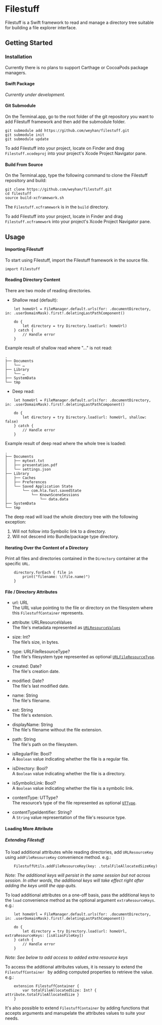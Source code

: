 # Filestuff

Filestuff is a Swift framework to read and manage a directory tree suitable for building a file explorer interface.

## Getting Started

### Installation

Currently there is no plans to support Carthage or CocoaPods package managers.

#### Swift Package

_Currently under development._

#### Git Submodule

On the Terminal.app, go to the root folder of the git repository you want to add Filestuff framework and then add the submodule folder.

```
git submodule add https://github.com/weyhan/filestuff.git
git submodule init
git submodule update
```

To add Filestuff into your project, locate on Finder and drag `Filestuff.xcodeproj` into your project's Xcode Project Navigator pane.

#### Build From Source

On the Terminal.app, type the following command to clone the Filestuff repository and build:

```
git clone https://github.com/weyhan/filestuff.git
cd filestuff
source build-xcframework.sh
```

The `Filestuff.xcframework` is in the `build` directory.

To add Filestuff into your project, locate in Finder and drag `Filestuff.xcframework` into your project's Xcode Project Navigator pane.

## Usage

#### Importing Filestuff

To start using Filestuff, import the Filestuff framework in the source file.

```
import Filestuff
```

#### Reading Directory Content

There are two mode of reading directories.

* Shallow read (default):

```
	let homeUrl = FileManager.default.urls(for: .documentDirectory, in: .userDomainMask).first!.deletingLastPathComponent()

	do {
		let directory = try Directory.load(url: homeUrl)
	} catch {
		// Handle error
	}
```

Example result of shallow read where "…" is not read:

```
.
├── Documents
│   └── …
├── Library
│   └── …
├── SystemData
└── tmp
```

* Deep read:

```
	let homeUrl = FileManager.default.urls(for: .documentDirectory, in: .userDomainMask).first!.deletingLastPathComponent()

	do {
		let directory = try Directory.load(url: homeUrl, shallow: false)
	} catch {
		// Handle error
	}
```

Example result of deep read where the whole tree is loaded:

```
.
├── Documents
│   ├── mytext.txt
│   ├── presentation.pdf
│   └── settings.json
├── Library
│   ├── Caches
│   ├── Preferences
│   └── Saved Application State
│       └── com.hla.fast.savedState
│           └── KnownSceneSessions
│               └── data.data
├── SystemData
└── tmp
```

The deep read will load the whole directory tree with the following exception:

1. Will not follow into Symbolic link to a directory.
2. Will not descend into Bundle/package type directory.

#### Iterating Over the Content of a Directory

Print all files and directories contained in the `Directory` container at the specific `URL`.

```
	directory.forEach { file in 
		print("filename: \(file.name)")
	}
```

#### File / Directory Attributes



* url: URL<br/> The URL value pointing to the file or directory on the filesystem where this `FilestuffContainer` represents.

* attribute: URLResourceValues<br/>The file's metadata represented as [`URLResourceValues`](https://developer.apple.com/documentation/foundation/urlresourcevalues)

* size: Int?<br/>The file’s size, in bytes.

* type: URLFileResourceType?<br/>The file's filesystem type represented as optional [`URLFileResourceType`](https://developer.apple.com/documentation/foundation/urlfileresourcetype).

* created: Date?<br/>The file's creation date.

* modified: Date?<br/>The file's last modified date.

* name: String<br/>The file's filename.

* ext: String<br/>The file's extension.

* displayName: String<br/>The file's filename without the file extension.

* path: String<br/>The file's path on the filesystem.

* isRegularFile: Bool?<br/>A `Boolean` value indicating whether the file is a regular file.

* isDirectory: Bool?<br/>A `Boolean` value indicating whether the file is a directory.

* isSymbolicLink: Bool?<br/>A `Boolean` value indicating whether the file is a symbolic link.

* contentType: UTType?<br/>The resource’s type of the file represented as optional [`UTType`](https://developer.apple.com/documentation/uniformtypeidentifiers/uttype).

* contentTypeIdentifier: String?<br/>A `String` value representation of the file's resource type.


#### Loading More Attribute

##### Extending Filestuff

To load additional attributes while reading directories, add `URLResourceKey` using `addFileResourceKey` convenience method. e.g.:

```
	FilestuffUtils.addFileResourceKey(key: .totalFileAllocatedSizeKey)

```

_Note: The additional keys will persist in the same session but not across session. In other words, the additional keys will take effect right after adding the keys untill the app quits._

To load additional attributes on a one-off basis, pass the additional keys to the `load` convenience method as the optional argument `extraResourceKeys`. e.g.:

```
	let homeUrl = FileManager.default.urls(for: .documentDirectory, in: .userDomainMask).first!.deletingLastPathComponent()

	do {
		let directory = try Directory.load(url: homeUrl, extraResourceKeys: [isAliasFileKey])
	} catch {
		// Handle error
	}
```
_Note: See below to add access to added extra resource keys_


To access the additional attributes values, it is nessary to extend the `FilestuffContainer ` by adding computed properties to retrieve the value. e.g.:

```
	extension FilestuffContainer {
		var totalFileAllocatedSize: Int? { attribute.totalFileAllocatedSize } 
	}
```

It's also possible to extend `FilestuffContainer` by adding functions that accepts arguments and manupelate the attributes values to suite your needs.